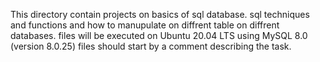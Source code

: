 This directory contain projects on basics of sql database. sql techniques and functions and how to manupulate on diffrent table on diffrent databases.
files will be executed on Ubuntu 20.04 LTS using MySQL 8.0 (version 8.0.25)
files should start by a comment describing the task.
